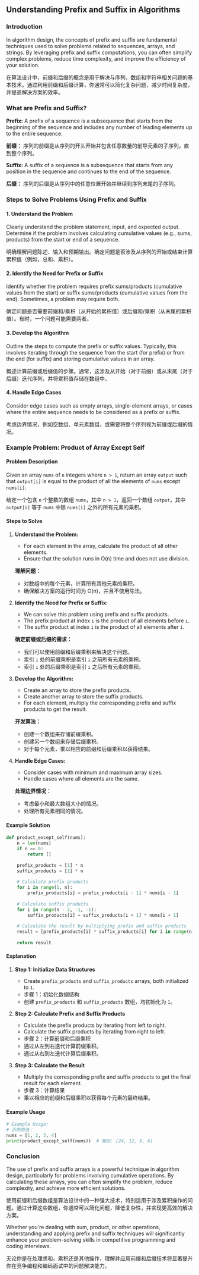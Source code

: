 ## Understanding Prefix and Suffix in Algorithms

### Introduction

In algorithm design, the concepts of prefix and suffix are fundamental techniques used to solve problems related to sequences, arrays, and strings. By leveraging prefix and suffix computations, you can often simplify complex problems, reduce time complexity, and improve the efficiency of your solution.

在算法设计中，前缀和后缀的概念是用于解决与序列、数组和字符串相关问题的基本技术。通过利用前缀和后缀计算，你通常可以简化复杂问题，减少时间复杂度，并提高解决方案的效率。

### What are Prefix and Suffix?

**Prefix:** A prefix of a sequence is a subsequence that starts from the beginning of the sequence and includes any number of leading elements up to the entire sequence.

**前缀：** 序列的前缀是从序列的开头开始并包含任意数量的前导元素的子序列，直到整个序列。

**Suffix:** A suffix of a sequence is a subsequence that starts from any position in the sequence and continues to the end of the sequence.

**后缀：** 序列的后缀是从序列中的任意位置开始并继续到序列末尾的子序列。

### Steps to Solve Problems Using Prefix and Suffix

#### 1. Understand the Problem

Clearly understand the problem statement, input, and expected output. Determine if the problem involves calculating cumulative values (e.g., sums, products) from the start or end of a sequence.

明确理解问题陈述、输入和预期输出。确定问题是否涉及从序列的开始或结束计算累积值（例如，总和、乘积）。

#### 2. Identify the Need for Prefix or Suffix

Identify whether the problem requires prefix sums/products (cumulative values from the start) or suffix sums/products (cumulative values from the end). Sometimes, a problem may require both.

确定问题是否需要前缀和/乘积（从开始的累积值）或后缀和/乘积（从末尾的累积值）。有时，一个问题可能需要两者。

#### 3. Develop the Algorithm

Outline the steps to compute the prefix or suffix values. Typically, this involves iterating through the sequence from the start (for prefix) or from the end (for suffix) and storing cumulative values in an array.

概述计算前缀或后缀值的步骤。通常，这涉及从开始（对于前缀）或从末尾（对于后缀）迭代序列，并将累积值存储在数组中。

#### 4. Handle Edge Cases

Consider edge cases such as empty arrays, single-element arrays, or cases where the entire sequence needs to be considered as a prefix or suffix.

考虑边界情况，例如空数组、单元素数组，或需要将整个序列视为前缀或后缀的情况。

### Example Problem: Product of Array Except Self

#### Problem Description

Given an array `nums` of `n` integers where `n > 1`, return an array `output` such that `output[i]` is equal to the product of all the elements of `nums` except `nums[i]`.

给定一个包含 `n` 个整数的数组 `nums`，其中 `n > 1`，返回一个数组 `output`，其中 `output[i]` 等于 `nums` 中除 `nums[i]` 之外的所有元素的乘积。

#### Steps to Solve

1. **Understand the Problem:**
   - For each element in the array, calculate the product of all other elements.
   - Ensure that the solution runs in O(n) time and does not use division.

   **理解问题：**
   - 对数组中的每个元素，计算所有其他元素的乘积。
   - 确保解决方案的运行时间为 O(n)，并且不使用除法。

2. **Identify the Need for Prefix or Suffix:**
   - We can solve this problem using prefix and suffix products.
   - The prefix product at index `i` is the product of all elements before `i`.
   - The suffix product at index `i` is the product of all elements after `i`.

   **确定前缀或后缀的需求：**
   - 我们可以使用前缀和后缀乘积来解决这个问题。
   - 索引 `i` 处的前缀乘积是索引 `i` 之前所有元素的乘积。
   - 索引 `i` 处的后缀乘积是索引 `i` 之后所有元素的乘积。

3. **Develop the Algorithm:**
   - Create an array to store the prefix products.
   - Create another array to store the suffix products.
   - For each element, multiply the corresponding prefix and suffix products to get the result.

   **开发算法：**
   - 创建一个数组来存储前缀乘积。
   - 创建另一个数组来存储后缀乘积。
   - 对于每个元素，乘以相应的前缀和后缀乘积以获得结果。

4. **Handle Edge Cases:**
   - Consider cases with minimum and maximum array sizes.
   - Handle cases where all elements are the same.

   **处理边界情况：**
   - 考虑最小和最大数组大小的情况。
   - 处理所有元素相同的情况。

#### Example Solution

```python
def product_except_self(nums):
    n = len(nums)
    if n == 0:
        return []
    
    prefix_products = [1] * n
    suffix_products = [1] * n
    
    # Calculate prefix products
    for i in range(1, n):
        prefix_products[i] = prefix_products[i - 1] * nums[i - 1]
    
    # Calculate suffix products
    for i in range(n - 2, -1, -1):
        suffix_products[i] = suffix_products[i + 1] * nums[i + 1]
    
    # Calculate the result by multiplying prefix and suffix products
    result = [prefix_products[i] * suffix_products[i] for i in range(n)]
    
    return result
```

#### Explanation

1. **Step 1: Initialize Data Structures**
   - Create `prefix_products` and `suffix_products` arrays, both initialized to `1`.
   - 步骤 1：初始化数据结构
   - 创建 `prefix_products` 和 `suffix_products` 数组，均初始化为 `1`。

2. **Step 2: Calculate Prefix and Suffix Products**
   - Calculate the prefix products by iterating from left to right.
   - Calculate the suffix products by iterating from right to left.
   - 步骤 2：计算前缀和后缀乘积
   - 通过从左到右迭代计算前缀乘积。
   - 通过从右到左迭代计算后缀乘积。

3. **Step 3: Calculate the Result**
   - Multiply the corresponding prefix and suffix products to get the final result for each element.
   - 步骤 3：计算结果
   - 乘以相应的前缀和后缀乘积以获得每个元素的最终结果。

#### Example Usage

```python
# Example Usage:
# 示例用法：
nums = [1, 2, 3, 4]
print(product_except_self(nums))  # 输出: [24, 12, 8, 6]
```

### Conclusion

The use of prefix and suffix arrays is a powerful technique in algorithm design, particularly for problems involving cumulative operations. By calculating these arrays, you can often simplify the problem, reduce complexity, and achieve more efficient solutions.

使用前缀和后缀数组是算法设计中的一种强大技术，特别适用于涉及累积操作的问题。通过计算这些数组，你通常可以简化问题，降低复杂性，并实现更高效的解决方案。

Whether you're dealing with sum, product, or other operations, understanding and applying prefix and suffix techniques will significantly enhance your problem-solving skills in competitive programming and coding interviews.

无论你是在处理求和、乘积还是其他操作，理解并应用前缀和后缀技术将显著提升你在竞争编程和编码面试中的问题解决能力。
